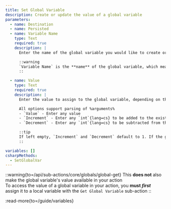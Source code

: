 ```yaml
---
title: Set Global Variable
description: Create or update the value of a global variable
parameters:
  - name: Destination
  - name: Persisted
  - name: Variable Name
    type: Text
    required: true
    description: |
      Enter the name of the global variable you would like to create or update

      ::warning
      `Variable Name` is the **name** of the global variable, which means it should not be wrapped in `%` symbols unless you specifically want to use the **value** of a local variable as the **name** of your global variable
      ::

  - name: Value
    type: Text
    required: true
    description: |
      Enter the value to assign to the global variable, depending on the selected type in the dropdown

      All options support parsing of %arguments%
      - `Value` - Enter any value
      - `Increment` - Enter any `int`{lang=cs} to be added to the existing value
      - `Decrement` - Enter any `int`{lang=cs} to be subtracted from the existing value

      ::tip
      If left empty, `Increment` and `Decrement` default to 1. If the global variable did not already exist, it will add or subtract from 0
      ::

variables: []
csharpMethods:
  - SetGlobalVar
---
```


::warning{to=/api/sub-actions/core/globals/global-get}
This **does not** also make the global variable's value available in your action<br/>
To access the value of a global variable in your action, you **must *first*** assign it to a local variable with the `Get Global Variable` sub-action
::

:read-more{to=/guide/variables}
